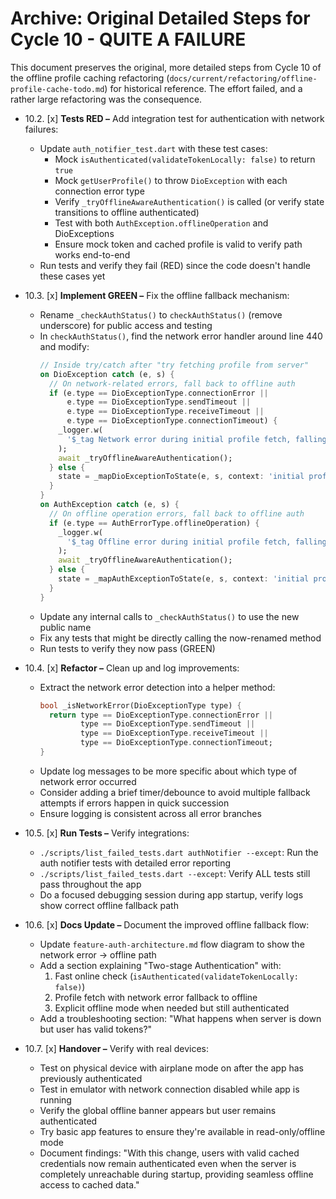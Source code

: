 # Archive: Original Detailed Steps for Cycle 10 - QUITE A FAILURE

This document preserves the original, more detailed steps from Cycle 10 of the offline profile caching refactoring (`docs/current/refactoring/offline-profile-cache-todo.md`) for historical reference. The effort failed, and a rather large refactoring was the consequence.

* 10.2. [x] **Tests RED –** Add integration test for authentication with network failures:
  * Update `auth_notifier_test.dart` with these test cases:
    * Mock `isAuthenticated(validateTokenLocally: false)` to return `true`
    * Mock `getUserProfile()` to throw `DioException` with each connection error type
    * Verify `_tryOfflineAwareAuthentication()` is called (or verify state transitions to offline authenticated)
    * Test with both `AuthException.offlineOperation` and DioExceptions
    * Ensure mock token and cached profile is valid to verify path works end-to-end
  * Run tests and verify they fail (RED) since the code doesn't handle these cases yet

* 10.3. [x] **Implement GREEN –** Fix the offline fallback mechanism:
  * Rename `_checkAuthStatus()` to `checkAuthStatus()` (remove underscore) for public access and testing
  * In `checkAuthStatus()`, find the network error handler around line 440 and modify:
    ```dart
    // Inside try/catch after "try fetching profile from server"
    on DioException catch (e, s) {
      // On network-related errors, fall back to offline auth
      if (e.type == DioExceptionType.connectionError ||
          e.type == DioExceptionType.sendTimeout ||
          e.type == DioExceptionType.receiveTimeout ||
          e.type == DioExceptionType.connectionTimeout) {
        _logger.w(
          '$_tag Network error during initial profile fetch, falling back to offline auth',
        );
        await _tryOfflineAwareAuthentication();
      } else {
        state = _mapDioExceptionToState(e, s, context: 'initial profile fetch');
      }
    }
    on AuthException catch (e, s) {
      // On offline operation errors, fall back to offline auth
      if (e.type == AuthErrorType.offlineOperation) {
        _logger.w(
          '$_tag Offline error during initial profile fetch, falling back to offline auth',
        );
        await _tryOfflineAwareAuthentication();
      } else {
        state = _mapAuthExceptionToState(e, s, context: 'initial profile fetch');
      }
    }
    ```
  * Update any internal calls to `_checkAuthStatus()` to use the new public name
  * Fix any tests that might be directly calling the now-renamed method
  * Run tests to verify they now pass (GREEN)

* 10.4. [x] **Refactor –** Clean up and log improvements:
  * Extract the network error detection into a helper method:
    ```dart
    bool _isNetworkError(DioExceptionType type) {
      return type == DioExceptionType.connectionError ||
             type == DioExceptionType.sendTimeout ||
             type == DioExceptionType.receiveTimeout ||
             type == DioExceptionType.connectionTimeout;
    }
    ```
  * Update log messages to be more specific about which type of network error occurred
  * Consider adding a brief timer/debounce to avoid multiple fallback attempts if errors happen in quick succession
  * Ensure logging is consistent across all error branches

* 10.5. [x] **Run Tests –** Verify integrations:
  * `./scripts/list_failed_tests.dart authNotifier --except`: Run the auth notifier tests with detailed error reporting
  * `./scripts/list_failed_tests.dart --except`: Verify ALL tests still pass throughout the app
  * Do a focused debugging session during app startup, verify logs show correct offline fallback path

* 10.6. [x] **Docs Update –** Document the improved offline fallback flow:
  * Update `feature-auth-architecture.md` flow diagram to show the network error -> offline path
  * Add a section explaining "Two-stage Authentication" with:
    1. Fast online check (`isAuthenticated(validateTokenLocally: false)`)
    2. Profile fetch with network error fallback to offline
    3. Explicit offline mode when needed but still authenticated
  * Add a troubleshooting section: "What happens when server is down but user has valid tokens?"

* 10.7. [x] **Handover –** Verify with real devices:
  * Test on physical device with airplane mode on after the app has previously authenticated
  * Test in emulator with network connection disabled while app is running
  * Verify the global offline banner appears but user remains authenticated
  * Try basic app features to ensure they're available in read-only/offline mode
  * Document findings: "With this change, users with valid cached credentials now remain authenticated even when the server is completely unreachable during startup, providing seamless offline access to cached data." 